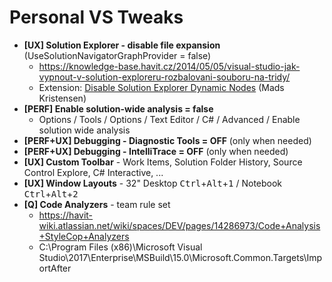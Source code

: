 ﻿# Personal VS Tweaks

* **[UX] Solution Explorer - disable file expansion** (UseSolutionNavigatorGraphProvider = false)
	* https://knowledge-base.havit.cz/2014/05/05/visual-studio-jak-vypnout-v-solution-exploreru-rozbalovani-souboru-na-tridy/
	* Extension: [Disable Solution Explorer Dynamic Nodes](https://marketplace.visualstudio.com/items?itemName=MadsKristensen.DisableSolutionExplorersDynamicNodes) (Mads Kristensen)
* **[PERF] Enable solution-wide analysis = false**
  * Options / Tools / Options / Text Editor / C# / Advanced / Enable solution wide analysis
* **[PERF+UX] Debugging - Diagnostic Tools = OFF** (only when needed)
* **[PERF+UX] Debugging - IntelliTrace = OFF** (only when needed)
* **[UX] Custom Toolbar** - Work Items, Solution Folder History, Source Control Explore, C# Interactive, ...
* **[UX] Window Layouts** - 32" Desktop <kbd>Ctrl</kbd>+<kbd>Alt</kbd>+<kbd>1</kbd> / Notebook <kbd>Ctrl</kbd>+<kbd>Alt</kbd>+<kbd>2</kbd>
* **[Q] Code Analyzers** - team rule set
  * https://havit-wiki.atlassian.net/wiki/spaces/DEV/pages/14286973/Code+Analysis+StyleCop+Analyzers
  * C:\Program Files (x86)\Microsoft Visual Studio\2017\Enterprise\MSBuild\15.0\Microsoft.Common.Targets\ImportAfter